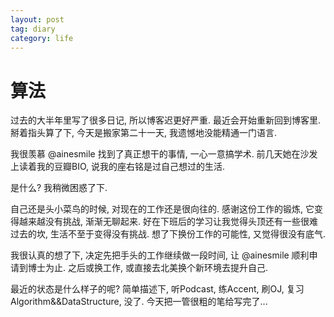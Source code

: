 ```yaml
---
layout: post
tag: diary
category: life
---
```


# 算法

过去的大半年里写了很多日记, 所以博客迟更好严重.
最近会开始重新回到博客里.
掰着指头算了下, 今天是搬家第二十一天, 我遗憾地没能精通一门语言.

我很羡慕 @ainesmile 找到了真正想干的事情, 一心一意搞学术.
前几天她在沙发上读着我的豆瓣BIO, 说我的座右铭是过自己想过的生活.

是什么?  我稍微困惑了下.

自己还是头小菜鸟的时候, 对现在的工作还是很向往的.
感谢这份工作的锻炼, 它变得越来越没有挑战, 渐渐无聊起来.
好在下班后的学习让我觉得头顶还有一些很难过去的坎, 生活不至于变得没有挑战.
想了下换份工作的可能性, 又觉得很没有底气.

我很认真的想了下, 决定先把手头的工作继续做一段时间, 让 @ainesmile 顺利申请到博士为止.
之后或换工作, 或直接去北美换个新环境去提升自己.

最近的状态是什么样子的呢?
简单描述下, 听Podcast, 练Accent, 刷OJ, 复习Algorithm&&DataStructure, 没了.
今天把一管很粗的笔给写完了...
